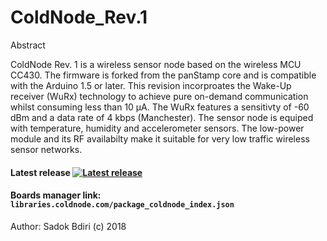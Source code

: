 # ColdNode_Rev.1
Abstract

ColdNode Rev. 1 is a wireless sensor node based on the wireless MCU CC430. The firmware is forked from the panStamp core and is compatible with the Arduino 1.5 or later.
This revision incorproates the Wake-Up receiver (WuRx) technology to achieve pure on-demand communication whilst consuming less than 10 µA.
The WuRx features a sensitivty of -60 dBm and a data rate of 4 kbps (Manchester). The sensor node is equiped with temperature, humidity and accelerometer sensors.
The low-power module and its RF availabilty make it suitable for very low traffic wireless sensor networks.



#### Latest release [![Latest release](http://libraries.coldnode.com/cn.svg)](https://github.com/RootColdNode/ColdNode_Rev.1)
#### Boards manager link: `libraries.coldnode.com/package_coldnode_index.json`

Author: Sadok Bdiri (c) 2018
